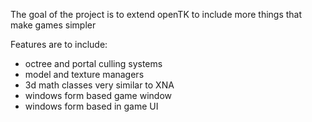 The goal of the project is to extend openTK to include more things that make games simpler

Features are to include:
  * octree and portal culling systems
  * model and texture managers
  * 3d math classes very similar to XNA
  * windows form based game window
  * windows form based in game UI